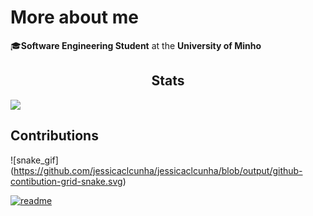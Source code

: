 # More about me
🎓**Software Engineering Student** at the **University of Minho**


<h2 align="center">Stats</h2>
<div align="center>
  <picture>
    <source
      srcset="https://github-readme-stats.vercel.app/api?username=jessicaclcunha&show_icons=true&theme=dark"
      media="(prefers-color-scheme: dark)"
    />
    <source
      srcset="https://github-readme-stats.vercel.app/api?username=jessicaclcunha&show_icons=true"
      media="(prefers-color-scheme: light), (prefers-color-scheme: no-preference)"
    />
    <img src="https://github-readme-stats.vercel.app/api?username=jessicaclcunha&show_icons=true" />
  </picture>
</div>

## Contributions



![snake_gif] (https://github.com/jessicaclcunha/jessicaclcunha/blob/output/github-contibution-grid-snake.svg)

[![readme](https://github-readme-stats.verce.app/api.pin/?username-jessicaclcunha&repo=jessicaclcunha&theme=react)](https://github.com/jessicaclcunha/jessicaclcunha)
